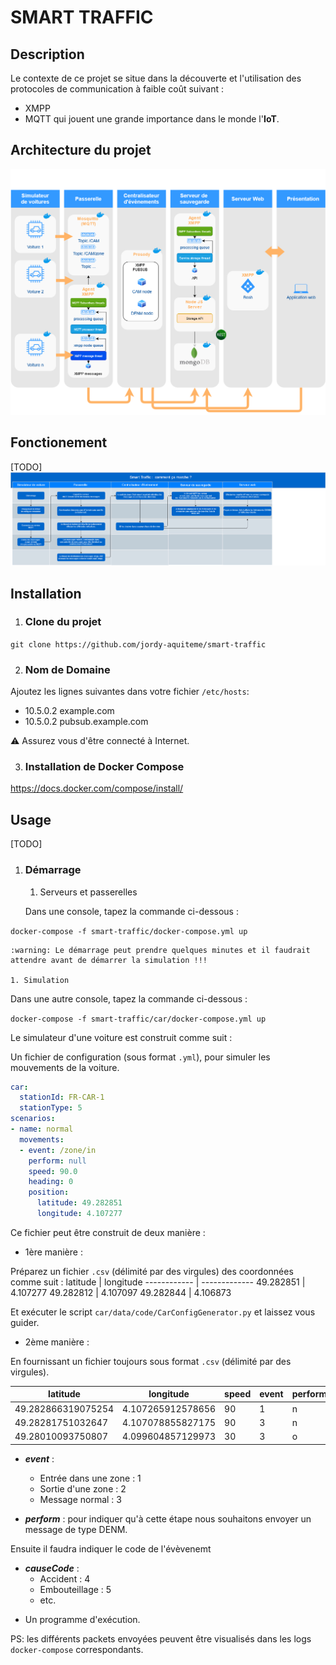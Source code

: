 # SMART TRAFFIC

## Description 
Le contexte de ce projet se situe dans la découverte et l'utilisation des protocoles de communication à faible coût suivant : 
* XMPP
* MQTT 
qui jouent une grande importance dans le monde l'**IoT**.

## Architecture du projet

![](images/archi_smart_traffic.png?raw=true)

## Fonctionement
[TODO]
![](images/fonctionement_smart_traffic.jpg?raw=true)

## Installation

1. ### **Clone du projet**

```git clone https://github.com/jordy-aquiteme/smart-traffic```

2. ### **Nom de Domaine**

Ajoutez les lignes suivantes dans votre fichier `/etc/hosts`:
* 10.5.0.2 example.com
* 10.5.0.2 pubsub.example.com

:warning: Assurez vous d'être connecté à Internet.

3. ### **Installation de Docker Compose**

https://docs.docker.com/compose/install/

## Usage

[TODO]

1. ### **Démarrage**

    1. Serveurs et passerelles

    Dans une console, tapez la commande ci-dessous :

  ```docker-compose -f smart-traffic/docker-compose.yml up```

    :warning: Le démarrage peut prendre quelques minutes et il faudrait attendre avant de démarrer la simulation !!!

    1. Simulation

Dans une autre console, tapez la commande ci-dessous :

```docker-compose -f smart-traffic/car/docker-compose.yml up```

Le simulateur d'une voiture est construit comme suit :

 Un fichier de configuration (sous format ```.yml```), pour simuler les mouvements de la voiture.

```yaml 
car:
  stationId: FR-CAR-1
  stationType: 5
scenarios:
- name: normal
  movements:
  - event: /zone/in
    perform: null
    speed: 90.0
    heading: 0
    position:
      latitude: 49.282851
      longitude: 4.107277
```
Ce fichier peut être construit de deux manière :

* 1ère manière :

Préparez un fichier ```.csv``` (délimité par des virgules) des coordonnées comme suit :
latitude | longitude
------------ | -------------
49.282851 | 4.107277
49.282812 | 4.107097
49.282844 | 4.106873

Et exécuter le script ```car/data/code/CarConfigGenerator.py``` et laissez vous guider. 

* 2ème manière :

En fournissant un fichier toujours sous format ```.csv``` (délimité par des virgules).

latitude | longitude | speed | event | perform | causeCode
-------- | ---------- | ---------- | ---------- | ---------- | ----------
49.282866319075254 | 4.107265912578656 | 90 | 1 | n | |
49.28281751032647 | 4.107078855827175 | 90 | 3 | n | |
49.28010093750807 | 4.099604857129973 | 30 | 3 | o | 4

  * ***event*** : 
    * Entrée dans une zone : 1
    * Sortie d'une zone : 2
    * Message normal : 3

  * ***perform*** : pour indiquer qu'à cette étape nous souhaitons envoyer un message de type DENM.  

  Ensuite il faudra indiquer le code de l'évèvenemt 
  * ***causeCode*** :
    * Accident : 4
    * Embouteillage : 5
    * etc.

- Un programme d'exécution.

PS: les différents packets envoyées peuvent être visualisés dans les logs ```docker-compose``` correspondants.
